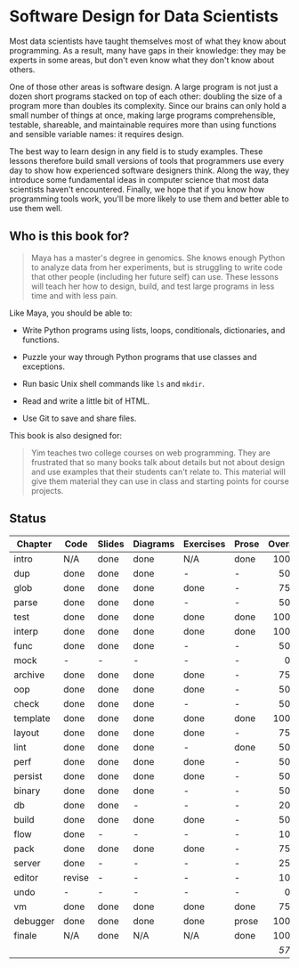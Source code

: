 # Software Design for Data Scientists

Most data scientists have taught themselves most of what they know
about programming.  As a result, many have gaps in their knowledge:
they may be experts in some areas, but don't even know what they don't
know about others.

One of those other areas is software design.  A large program is not
just a dozen short programs stacked on top of each other: doubling the
size of a program more than doubles its complexity.  Since our brains
can only hold a small number of things at once, making large programs
comprehensible, testable, shareable, and maintainable requires more
than using functions and sensible variable names: it requires design.

The best way to learn design in any field is to study examples.  These
lessons therefore build small versions of tools that programmers use
every day to show how experienced software designers think.  Along the
way, they introduce some fundamental ideas in computer science that
most data scientists haven't encountered.  Finally, we hope that if
you know how programming tools work, you'll be more likely to use them
and better able to use them well.

## Who is this book for?

> Maya has a master's degree in genomics.  She knows enough Python to
> analyze data from her experiments, but is struggling to write code
> that other people (including her future self) can use.  These
> lessons will teach her how to design, build, and test large programs
> in less time and with less pain.

Like Maya, you should be able to:

-   Write Python programs using lists, loops, conditionals, dictionaries, and functions.

-   Puzzle your way through Python programs that use classes and exceptions.

-   Run basic Unix shell commands like `ls` and `mkdir`.

-   Read and write a little bit of HTML.

-   Use Git to save and share files.

This book is also designed for:

> Yim teaches two college courses on web programming.  They are
> frustrated that so many books talk about details but not about
> design and use examples that their students can't relate to.  This
> material will give them material they can use in class and starting
> points for course projects.

## Status

| Chapter   | Code   | Slides | Diagrams | Exercises | Prose  | Overall |
| --------- | ------ | ------ | -------- | --------- | ------ | ------: |
| intro     | N/A    | done   | done     | N/A       | done   | 100%    |
| dup       | done   | done   | done     | -         | -      |  50%    |
| glob      | done   | done   | done     | done      | -      |  75%    |
| parse     | done   | done   | done     | -         | -      |  50%    |
| test      | done   | done   | done     | done      | done   | 100%    |
| interp    | done   | done   | done     | done      | done   | 100%    |
| func      | done   | done   | done     | -         | -      |  50%    |
| mock      | -      | -      | -        | -         | -      |   0%    |
| archive   | done   | done   | done     | done      | -      |  75%    |
| oop       | done   | done   | done     | done      | -      |  50%    |
| check     | done   | done   | done     | -         | -      |  50%    |
| template  | done   | done   | done     | done      | done   | 100%    |
| layout    | done   | done   | done     | done      | -      |  75%    |
| lint      | done   | done   | done     | -         | done   |  50%    |
| perf      | done   | done   | done     | done      | -      |  50%    |
| persist   | done   | done   | done     | done      | -      |  50%    |
| binary    | done   | done   | done     | -         | -      |  50%    |
| db        | done   | done   | -        | -         | -      |  20%    |
| build     | done   | done   | done     | done      | -      |  50%    |
| flow      | done   | -      | -        | -         | -      |  10%    |
| pack      | done   | done   | done     | done      | -      |  75%    |
| server    | done   | -      | -        | -         | -      |  25%    |
| editor    | revise | -      | -        | -         | -      |  10%    |
| undo      | -      | -      | -        | -         | -      |   0%    |
| vm        | done   | done   | done     | done      | done   |  75%    |
| debugger  | done   | done   | done     | done      | prose  | 100%    |
| finale    | N/A    | done   | N/A      | N/A       | done   | 100%    |
|           |        |        |          |           |        | *57%*   |
